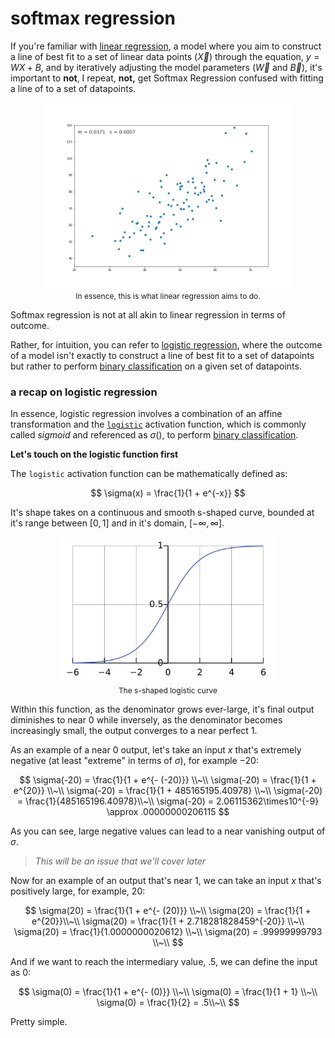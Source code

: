 # softmax regression

If you're familiar with [linear regression](https://www.youtube.com/watch?v=7ArmBVF2dCs), a model where you aim to construct a line of best fit to a set of linear data points ($\vec{X}$) through the equation, $y = WX + B$, and by iteratively adjusting the model parameters ($\vec{W}$ and $\vec{B}$), it's important to **not**, I repeat, **not,** get Softmax Regression confused with fitting a line of to a set of datapoints.


<p align="center">
  <img src="../util_images/linearreg.gif" width="400" align="center"><br>
  <span style="font-size:12px;">In essence, this is what linear regression aims to do.</span>
</p>


Softmax regression is not at all akin to linear regression in terms of outcome.

Rather, for intuition, you can refer to [logistic regression](https://www.youtube.com/playlist?list=PLblh5JKOoLUKxzEP5HA2d-Li7IJkHfXSe), where the outcome of a model isn't exactly to construct a line of best fit to a set of datapoints but rather to perform [binary classification](https://en.wikipedia.org/wiki/Binary_classification) on a given set of datapoints.

### a recap on logistic regression

In essence, logistic regression involves a combination of an affine transformation and the [`logistic`](https://en.wikipedia.org/wiki/Logistic_function) activation function, which is commonly called *sigmoid* and referenced as $\sigma()$, to perform [binary classification](https://en.wikipedia.org/wiki/Binary_classification).

**Let's touch on the logistic function first**

The `logistic` activation function can be mathematically defined as:

$$
\sigma(x) = \frac{1}{1 + e^{-x}}
$$

It's shape takes on a continuous and smooth s-shaped curve, bounded at it's range between $[0, 1]$ and in it's domain, $[-\infty, \infty]$.

<p align = 'center'>
    <img src = "../util_images/logisticcurve.svg" width = 350><br>
    <span style = "font-size:12px">The s-shaped logistic curve</span>
</p>

Within this function, as the denominator grows ever-large, it's final output diminishes to near $0$ while inversely, as the denominator becomes increasingly small, the output converges to a near perfect $1$.

As an example of a near $0$ output, let's take an input $x$ that's extremely negative (at least "extreme" in terms of $\sigma$), for example $-20$:

$$
\sigma(-20) = \frac{1}{1 + e^{- (-20)}} \\~\\
\sigma(-20) = \frac{1}{1 + e^{20}} \\~\\
\sigma(-20) = \frac{1}{1 + 485165195.40978} \\~\\
\sigma(-20) = \frac{1}{485165196.40978}\\~\\
\sigma(-20) = 2.06115362\times10^{-9} \approx .00000000206115
$$

As you can see, large negative values can lead to a near vanishing output of $\sigma$.

> *This will be an issue that we'll cover later*

Now for an example of an output that's near $1$, we can take an input $x$ that's positively large, for example, $20$:

$$
\sigma(20) = \frac{1}{1 + e^{- (20)}} \\~\\
\sigma(20) = \frac{1}{1 + e^{20}}\\~\\
\sigma(20) = \frac{1}{1 + 2.718281828459^{-20}} \\~\\
\sigma(20) = \frac{1}{1.0000000020612} \\~\\
\sigma(20) = .99999999793 \\~\\
$$

And if we want to reach the intermediary value, $.5$, we can define the input as $0$:

$$
\sigma(0) = \frac{1}{1 + e^{- (0)}} \\~\\
\sigma(0) = \frac{1}{1 + 1} \\~\\
\sigma(0) = \frac{1}{2} = .5\\~\\
$$

Pretty simple.